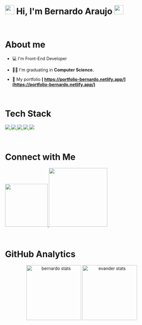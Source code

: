 
<h1 align="left"> <img src="https://github.com/EvanderInacio/EvanderInacio/blob/main/images/Earth.gif?raw=true" width="30"> Hi, I'm Bernardo Araujo
 <img src="https://raw.githubusercontent.com/kaueMarques/kaueMarques/master/hi.gif" width="30"></h1>

<br>

<h1 align="left">About me</h1>

- 💻 I'm Front-End Developer
 
- 👨‍🎓 I'm graduating in **Computer Science.**

- 🚀 My portfolio **[ https://portfolio-bernardo.netlify.app/](https://portfolio-bernardo.netlify.app/)**

<br>
<h1 align="left">Tech Stack</h1>

<div align="left">
 <p>
    <a href='https://html.com/'>
      <img src="https://skillicons.dev/icons?i=html"/>
    </a>
    <a href='https://developer.mozilla.org/en-US/docs/Web/CSS'>
      <img src="https://skillicons.dev/icons?i=css"/>
    </a>
    <a href='https://www.javascript.com/'>
      <img src="https://skillicons.dev/icons?i=js"/>
    </a>
    <a href='https://reactjs.org/'>
      <img src="https://skillicons.dev/icons?i=react"/>
    </a>
    <a href='https://git-scm.com/'>
     <img src="https://skillicons.dev/icons?i=git"/>
    </a>
 </p>

</div>
  
<br>

<h1 align="left">Connect with Me</h1>

<p align="left">
 
 <a href="https://www.linkedin.com/in/bernardoaraujonascimento/" alt="Linkedin">
  <img width="140px" src="https://img.shields.io/badge/-Linkedin-rgb(25, 27, 30)?style=for-the-badge&logo=Linkedin&logoColor=rgb(7, 95, 228)&link=https://www.linkedin.com/in/bernardoaraujonascimento/"/> 
 </a>
 
 <a href="https://portfolio-bernardo.netlify.app/" alt="Portfolio">
  <img width="192px" src="https://img.shields.io/badge/my_portfolio-rgb(25, 27, 30)?style=for-the-badge&logo=ko-fi&logoColor=rgb(7, 95, 228)&link=https://portfolio-bernardo.netlify.app/"/>
 </a>

 </p>

<br>

<h1 align="left">GitHub Analytics</h1>

<div align="center">
 <img height='180em' src="https://github-readme-stats.vercel.app/api?username=Bernardons04&show_icons=true=anuraghazra&show_icons=true&theme=aura" alt="bernardo stats"/>
 <img height='180em' src="https://github-readme-stats.vercel.app/api/top-langs/?username=Bernardons04&layout=compact&theme=aura" alt="evander stats"/>
</div
